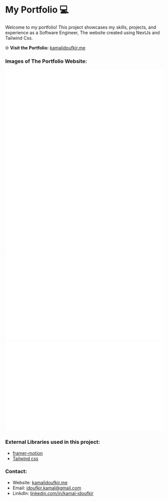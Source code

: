 # My Portfolio 💻

Welcome to my portfolio! This project showcases my skills, projects, and experience as a Software Engineer, The website created using NextJs and Tailwind Css. <br />

🌐 **Visit the Portfolio:** [kamalidoufkir.me](https://kamalidoufkir.me)

### Images of The Portfolio Website:

![Nextjs Portfolio Website](https://github.com/idoufkirkamal/portfolio/blob/main/public/images/website_images/test.png)
![Nextjs Portfolio Website](https://github.com/idoufkirkamal/portfolio/blob/main/public/images/website_images/test.png)
![Nextjs Portfolio Website](https://github.com/idoufkirkamal/portfolio/blob/main/public/images/website_images/test.png)
![Nextjs Portfolio Website](https://github.com/idoufkirkamal/portfolio/blob/main/public/images/website_images/test.png)


### External Libraries used in this project:

- [framer-motion](https://www.framer.com/motion/) <br />
- [Tailwind css](https://tailwindcss.com/) <br />

### Contact:

- Website: [kamalidoufkir.me](https://kamalidoufkir.me) <br />
- Email: idoufkir.kamal@gmail.com <br />
- LinkdIn: [linkedin.com/in/kamal-idoufkir](https://www.linkedin.com/in/kamal-idoufkir/)
